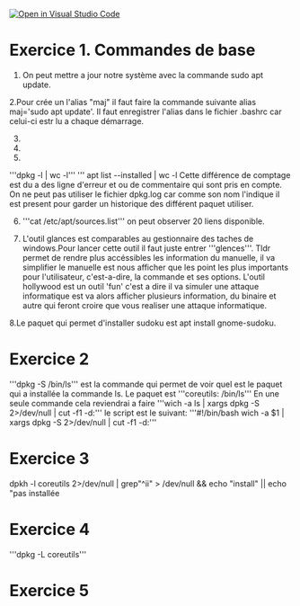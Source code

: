 [![Open in Visual Studio Code](https://classroom.github.com/assets/open-in-vscode-c66648af7eb3fe8bc4f294546bfd86ef473780cde1dea487d3c4ff354943c9ae.svg)](https://classroom.github.com/online_ide?assignment_repo_id=8562805&assignment_repo_type=AssignmentRepo)

# Exercice 1. Commandes de base

1. On peut mettre a jour notre système avec la commande sudo apt update.

2.Pour crée un l'alias "maj" il faut faire la commande suivante alias maj='sudo apt update'. Il faut enregistrer l'alias dans le fichier .bashrc car celui-ci estr lu a chaque démarrage.

3. 

4.

5. 
'''dpkg -l | wc -l''' 
''' apt list --installed | wc -l
Cette différence de comptage est du a des ligne d'erreur et ou de commentaire qui sont pris en compte.
On ne peut pas utiliser le fichier dpkg.log car comme son nom l'indique il est present pour garder un historique des différent paquet utiliser.

6. '''cat /etc/apt/sources.list''' on peut observer 20 liens disponible.

7. L'outil glances est comparables au gestionnaire des taches de windows.Pour lancer cette outil il faut juste entrer '''glences'''. Tldr permet de rendre plus accéssibles les information du manuelle, il va simplifier le manuelle est nous afficher que les point les plus importants pour l'utilisateur, c'est-a-dire, la commande et ses options.
L'outil hollywood est un outil 'fun' c'est a dire il va simuler une attaque informatique est va alors afficher plusieurs information, du binaire et autre qui feront croire que vous realiser une attaque informatique.

8.Le paquet qui permet d'installer sudoku est apt install gnome-sudoku.

# Exercice 2

'''dpkg -S /bin/ls''' est la commande qui permet de voir quel est le paquet qui a installée la commande ls. Le paquet est '''coreutils: /bin/ls'''
En une seule commande cela reviendrai a faire '''wich -a ls | xargs dpkg -S 2>/dev/null | cut -f1 -d:'''
le script est le suivant:
'''#!/bin/bash
wich -a $1 | xargs dpkg -S 2>/dev/null | cut -f1 -d:'''

# Exercice 3

dpkh -l coreutils 2>/dev/null | grep"^ii" > /dev/null && echo "install" || echo "pas installée

# Exercice 4

'''dpkg -L coreutils'''

# Exercice 5
